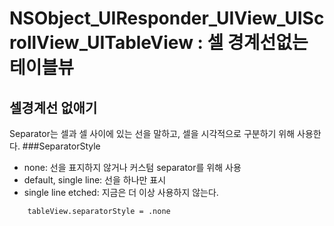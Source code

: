 # NSObject_UIResponder_UIView_UIScrollView_UITableView : 셀 경계선없는 테이블뷰


## 셀경계선 없애기

Separator는 셀과 셀 사이에 있는 선을 말하고, 셀을 시각적으로 구분하기 위해 사용한다. 
###SeparatorStyle
- none: 선을 표지하지 않거나 커스텀 separator를 위해 사용
- default, single line: 선을 하나만 표시
- single line etched: 지금은 더 이상 사용하지 않는다.

```
    tableView.separatorStyle = .none
```
